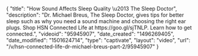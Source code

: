 {
    "title": "How Sound Affects Sleep Quality \u2013 The Sleep Doctor",
    "description": "Dr. Michael Breus, The Sleep Doctor, gives tips for better sleep such as why you need a sound machine and choosing the right ear plugs. Shop HSN Connected Life at https:\/\/goo.gl\/sjTNLP. Learn how to get connected.",
    "videoid": "95945907",
    "date_created": "1496269405",
    "date_modified": "1501624714",
    "type": "captivate",
    "layout": "video",
    "url": "\/v\/hsn-connected-life-dr-michael-breus-part-2\/95945907"
}